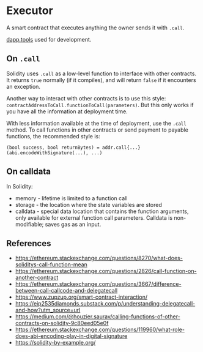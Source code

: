 # Executor

A smart contract that executes anything the owner sends it with `.call`.

[dapp.tools](dapp.tools) used for development.

## On `.call`

Solidity uses `.call` as a low-level function to interface with other contracts. It returns `true` normally (if it compiles), and will return `false` if it encounters an exception.

Another way to interact with other contracts is to use this style:
`contractAddressToCall.functionToCall(parameters)`. But this only works if you have all the information at deployment time.

With less information available at the time of deployment, use the `.call` method. To call functions in other contracts or send payment to payable functions, the recommended style is:

`(bool success, bool returnBytes) = addr.call{...}(abi.encodeWithSignature(...), ...)`

## On calldata

In Solidity:

- memory - lifetime is limited to a function call
- storage - the location where the state variables are stored
- calldata - special data location that contains the function arguments, only available for external function call parameters. Calldata is non-modifiable; saves gas as an input.

## References

- https://ethereum.stackexchange.com/questions/8270/what-does-soliditys-call-function-mean
- https://ethereum.stackexchange.com/questions/2826/call-function-on-another-contract
- https://ethereum.stackexchange.com/questions/3667/difference-between-call-callcode-and-delegatecall
- https://www.zupzup.org/smart-contract-interaction/
- https://eip2535diamonds.substack.com/p/understanding-delegatecall-and-how?utm_source=url
- https://medium.com/@houzier.saurav/calling-functions-of-other-contracts-on-solidity-9c80eed05e0f
- https://ethereum.stackexchange.com/questions/119960/what-role-does-abi-encoding-play-in-digital-signature
- https://solidity-by-example.org/
